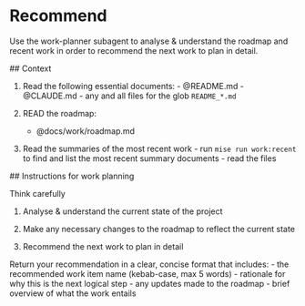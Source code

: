 # Recommend

Use the work-planner subagent to analyse & understand the roadmap and recent work in order to recommend the next work to plan in detail.

<context>
  ## Context

  1. Read the following essential documents:
    - @README.md
    - @CLAUDE.md
    - any and all files for the glob `README_*.md`

  2. READ the roadmap:
     - @docs/work/roadmap.md

  3. Read the summaries of the most recent work
    - run `mise run work:recent` to find and list the most recent summary documents
    - read the files
</context>

<instructions>
  ## Instructions for work planning

  Think carefully

  1. Analyse & understand the current state of the project

  2. Make any necessary changes to the roadmap to reflect the current state

  3. Recommend the next work to plan in detail
</instructions>

<output>
  Return your recommendation in a clear, concise format that includes:
  - the recommended work item name (kebab-case, max 5 words)
  - rationale for why this is the next logical step
  - any updates made to the roadmap
  - brief overview of what the work entails
</output>
